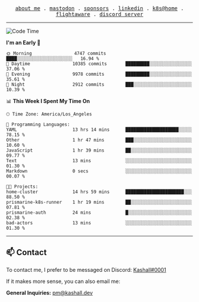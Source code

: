 <p align="center">
  <samp>
    <a href="https://jordanjones.org/">about me</a> .
    <a rel="me" href="https://mastodon.social/@kashall">mastodon</a> .
    <a href="https://github.com/sponsors/kashalls">sponsors</a> .
    <a href="https://linkedin.com/in/jordpjones">linkedin</a> .
    <a href="https://github.com/kashalls/home-cluster">k8s@home</a> .
    <a href="https://flightaware.com/adsb/stats/user/kashalls">flightaware</a> .
    <a href="https://discord.gg/V2WrCfqba9">discord server</a>
  </samp>
</p>

---

<!--START_SECTION:waka-->
![Code Time](http://img.shields.io/badge/Code%20Time-1%2C462%20hrs%2049%20mins-blue)

**I'm an Early 🐤** 

```text
🌞 Morning                4747 commits        ████░░░░░░░░░░░░░░░░░░░░░   16.94 % 
🌆 Daytime                10385 commits       █████████░░░░░░░░░░░░░░░░   37.06 % 
🌃 Evening                9978 commits        █████████░░░░░░░░░░░░░░░░   35.61 % 
🌙 Night                  2912 commits        ███░░░░░░░░░░░░░░░░░░░░░░   10.39 % 
```


📊 **This Week I Spent My Time On** 

```text
🕑︎ Time Zone: America/Los_Angeles

💬 Programming Languages: 
YAML                     13 hrs 14 mins      ████████████████████░░░░░   78.15 % 
Other                    1 hr 47 mins        ███░░░░░░░░░░░░░░░░░░░░░░   10.60 % 
JavaScript               1 hr 39 mins        ██░░░░░░░░░░░░░░░░░░░░░░░   09.77 % 
Text                     13 mins             ░░░░░░░░░░░░░░░░░░░░░░░░░   01.30 % 
Markdown                 0 secs              ░░░░░░░░░░░░░░░░░░░░░░░░░   00.07 % 

🐱‍💻 Projects: 
home-cluster             14 hrs 59 mins      ██████████████████████░░░   88.50 % 
prismarine-k8s-runner    1 hr 19 mins        ██░░░░░░░░░░░░░░░░░░░░░░░   07.81 % 
prismarine-auth          24 mins             █░░░░░░░░░░░░░░░░░░░░░░░░   02.38 % 
bad-actors               13 mins             ░░░░░░░░░░░░░░░░░░░░░░░░░   01.30 % 
```


<!--END_SECTION:waka-->

---

## 📫 Contact

To contact me, I prefer to be messaged on Discord:  [Kashall#0001](https://discord.com/users/201077739589992448)

If it makes more sense, you can also email me:

**General Inquiries:** pm@kashall.dev  
